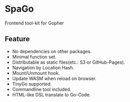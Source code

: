 # SpaGo

Frontend tool-kit for Gopher

## Feature

- No dependencies on other packages.
- Minimal function set.
- Distributable as static files(etc.: S3 or GitHub-Pages).
- Navigation by Location Hash.
- Mount/Unmount hook.
- Update WASM when reload on browser.
- TinyGo supported.
- Commandline tool included.
- HTML-like DSL translate to Go-Code.
